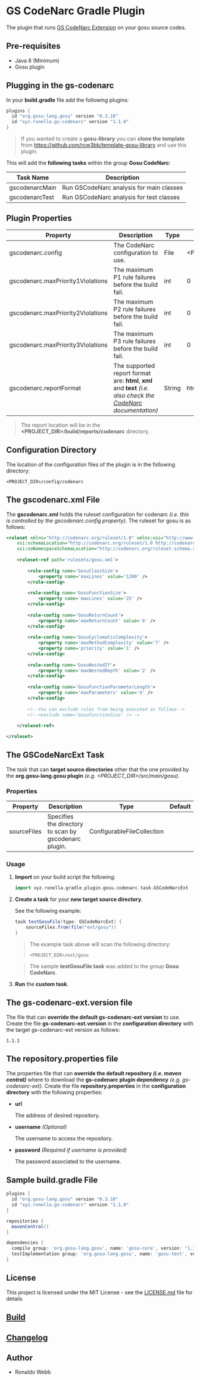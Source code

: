# GS CodeNarc Gradle Plugin

The plugin that runs [GS CodeNarc Extension](https://github.com/rcw3bb/gs-codenarc-ext) on your gosu source codes.

## Pre-requisites

* Java 8 (Minimum)
* Gosu plugin

## Plugging in the gs-codenarc

In your **build.gradle** file add the following plugins:

```groovy
plugins {
  id "org.gosu-lang.gosu" version "0.3.10"
  id "xyz.ronella.gs-codenarc" version "1.1.0"
}
```

> If you wanted to create a **gosu-library** you can **clone the template** from https://github.com/rcw3bb/template-gosu-library and use this plugin.

This will add the **following tasks** within the group **Gosu CodeNarc**:

| Task Name      | Description                              |
| -------------- | ---------------------------------------- |
| gscodenarcMain | Run GSCodeNarc analysis for main classes |
| gscodenarcTest | Run GSCodeNarc analysis for test classes |

## Plugin Properties

| Property                          | Description                                                  | Type   | Default                                      |
| --------------------------------- | ------------------------------------------------------------ | ------ | -------------------------------------------- |
| gscodenarc.config                 | The CodeNarc configuration to use.                           | File   | <PROJECT_DIR>/config/codenarc/gscodenarc.xml |
| gscodenarc.maxPriority1Violations | The maximum P1 rule failures before the build fail.          | int    | 0                                            |
| gscodenarc.maxPriority2Violations | The maximum P2 rule failures before the build fail.          | int    | 0                                            |
| gscodenarc.maxPriority3Violations | The maximum P3 rule failures before the build fail.          | int    | 0                                            |
| gscodenarc.reportFormat           | The supported report format are: **html**, **xml** and **text** *(i.e. also check the [CodeNarc](https://codenarc.github.io/CodeNarc/) documentation)* | String | html                                         |
> The report location will be in the **<PROJECT_DIR>/build/reports/codenarc** directory.

## Configuration Directory

The location of the configuration files of the plugin is in the following directory:

```
<PROJECT_DIR>/config/codenarc
```

## The gscodenarc.xml File

The **gscodenarc.xml** holds the ruleset configuration for codenarc *(i.e. this is controlled by the gscodenarc.config property)*. The ruleset for gosu is as follows:

```xml
<ruleset xmlns="http://codenarc.org/ruleset/1.0" xmlns:xsi="http://www.w3.org/2001/XMLSchema-instance"
	xsi:schemaLocation="http://codenarc.org/ruleset/1.0 http://codenarc.org/ruleset-schema.xsd"
	xsi:noNamespaceSchemaLocation="http://codenarc.org/ruleset-schema.xsd">
	
	<ruleset-ref path='rulesets/gosu.xml'>
  
		<rule-config name='GosuClassSize'>
			<property name='maxLines' value='1200' />
		</rule-config>
		
		<rule-config name='GosuFunctionSize'>
			<property name='maxLines' value='25' />
		</rule-config>
		
		<rule-config name='GosuReturnCount'>
			<property name='maxReturnCount' value='4' />
		</rule-config>
		
		<rule-config name='GosuCyclomaticComplexity'>
			<property name='maxMethodComplexity' value='7' />
			<property name='priority' value='1' />
		</rule-config>
		
		<rule-config name='GosuNestedIf'>
			<property name='maxNestedDepth' value='2' />
		</rule-config>
		
		<rule-config name='GosuFunctionParameterLength'>
			<property name='maxParameters' value='4' />
		</rule-config>
		
		<!--You can exclude rules from being executed as follows-->
		<!--<exclude name='GosuFunctionSize' />-->
	
	</ruleset-ref>

</ruleset>
```

## The GSCodeNarcExt Task

The task that can **target source directories** other that the one provided by the **org.gosu-lang.gosu plugin** *(e.g. <PROJECT_DIR>/src/main/gosu)*.

### Properties

| Property    | Description                                           | Type                       | Default |
| ----------- | ----------------------------------------------------- | -------------------------- | ------- |
| sourceFiles | Specifies the directory to scan by gscodenarc plugin. | ConfigurableFileCollection |         |

### Usage

1. **Import** on your build script the following:

   ```groovy
   import xyz.ronella.gradle.plugin.gosu.codenarc.task.GSCodeNarcExt
   ```

2. **Create a task** for your **new target source directory**. 

   See the following example:

   ```groovy
   task testGosuFile(type: GSCodeNarcExt) {
       sourceFiles.from(file("ext/gosu"))
   }
   ```

   > The example task above will scan the following directory:
   >
   > ```
   > <PROJECT_DIR>/ext/gosu
   > ```
   
   > The sample **testGosuFile task** was added to the group **Gosu CodeNarc**.

3. **Run** the **custom task**.

## The gs-codenarc-ext.version file

The file that can **override the default gs-codenarc-ext version** to use. Create the file **gs-codenarc-ext.version** in the **configuration directory** with the target gs-codenarc-ext version as follows:

```
1.1.1
```

## The repository.properties file

The properties file that can **override the default repository *(i.e. maven central)*** where to download the **gs-codenarc plugin dependency** *(e.g. gs-codenarc-ext)*. Create the file **repository.properties** in the **configuration directory** with the following properties:

* **url**

  The address of desired repository.

* **username** *(Optional)*

  The username to access the repository.

* **password** *(Required if username is provided)*

  The password associated to the username.

## Sample build.gradle File

```groovy
plugins {
  id "org.gosu-lang.gosu" version "0.3.10"
  id "xyz.ronella.gs-codenarc" version "1.1.0"
}

repositories {
  mavenCentral()
}

dependencies {
  compile group: 'org.gosu-lang.gosu', name: 'gosu-core', version: "1.15.8"
  testImplementation group: 'org.gosu-lang.gosu', name: 'gosu-test', version: "1.15.8"
}
```

## License

This project is licensed under the MIT License - see the [LICENSE.md](LICENSE.md) file for details

## [Build](BUILD.md)

## [Changelog](CHANGELOG.md)

## Author

* Ronaldo Webb
